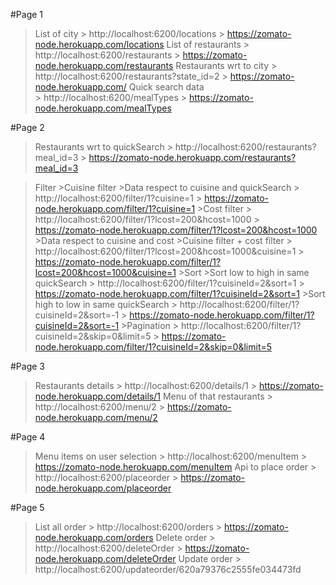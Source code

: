 #Page 1
  >List of city
    > http://localhost:6200/locations
    > https://zomato-node.herokuapp.com/locations
  >List of restaurants 
    > http://localhost:6200/restaurants
    > https://zomato-node.herokuapp.com/restaurants
  >Restaurants wrt to city 
    > http://localhost:6200/restaurants?state_id=2
    > https://zomato-node.herokuapp.com/
  >Quick search data  
    > http://localhost:6200/mealTypes
    > https://zomato-node.herokuapp.com/mealTypes


#Page 2
  >Restaurants wrt to quickSearch 
    > http://localhost:6200/restaurants?meal_id=3
    > https://zomato-node.herokuapp.com/restaurants?meal_id=3

  >Filter
     >Cuisine filter
        >Data respect to cuisine and quickSearch 
        > http://localhost:6200/filter/1?cuisine=1
        > https://zomato-node.herokuapp.com/filter/1?cuisine=1
        >Cost filter
        > http://localhost:6200/filter/1?lcost=200&hcost=1000
        > https://zomato-node.herokuapp.com/filter/1?lcost=200&hcost=1000
        >Data respect to cuisine and cost 
          >Cuisine filter + cost filter 
            > http://localhost:6200/filter/1?lcost=200&hcost=1000&cuisine=1
            > https://zomato-node.herokuapp.com/filter/1?lcost=200&hcost=1000&cuisine=1
     >Sort
      >Sort low to high in same quickSearch
        > http://localhost:6200/filter/1?cuisineId=2&sort=1
        > https://zomato-node.herokuapp.com/filter/1?cuisineId=2&sort=1
      >Sort high to low in same quickSearch
        > http://localhost:6200/filter/1?cuisineId=2&sort=-1
        > https://zomato-node.herokuapp.com/filter/1?cuisineId=2&sort=-1
     >Pagination
        > http://localhost:6200/filter/1?cuisineId=2&skip=0&limit=5
        > https://zomato-node.herokuapp.com/filter/1?cuisineId=2&skip=0&limit=5

#Page 3
   >Restaurants details
      > http://localhost:6200/details/1
      > https://zomato-node.herokuapp.com/details/1
   >Menu of that restaurants
      > http://localhost:6200/menu/2
      > https://zomato-node.herokuapp.com/menu/2

#Page 4
   >Menu items on user selection
      > http://localhost:6200/menuItem
      > https://zomato-node.herokuapp.com/menuItem
   >Api to place order
      > http://localhost:6200/placeorder
      > https://zomato-node.herokuapp.com/placeorder

#Page 5
   >List all order
      > http://localhost:6200/orders
      > https://zomato-node.herokuapp.com/orders
   >Delete order 
      > http://localhost:6200/deleteOrder
      > https://zomato-node.herokuapp.com/deleteOrder
   >Update order
      > http://localhost:6200/updateorder/620a79376c2555fe034473fd
